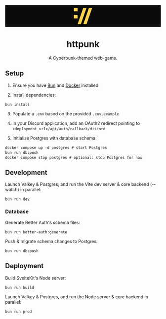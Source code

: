 <div align="center">
<img alt="httpunk favicon" src=".github/httpunk-banner.png" align="center" />
<br />

<h1>httpunk</h1>
<p>A Cyberpunk-themed web-game.</p>
</div>

## Setup

1. Ensure you have [Bun](https://bun.sh) and [Docker](https://www.docker.com/) installed

2. Install dependencies:

```console
bun install
```

3. Populate a `.env` based on the provided `.env.example`

4. In your Discord application, add an OAuth2 redirect pointing to `<deployment_url>/api/auth/callback/discord`

5. Initialise Postgres with database schema:

```console
docker compose up -d postgres # start Postgres
bun run db:push
docker compose stop postgres # optional: stop Postgres for now
```

## Development

Launch Valkey & Postgres, and run the Vite dev server & core backend (--watch) in parallel:

```console
bun run dev
```

### Database

Generate Better Auth's schema files:

```console
bun run better-auth:generate
```

Push & migrate schema changes to Postgres:

```console
bun run db:push
```

## Deployment

Build SvelteKit's Node server:

```console
bun run build
```

Launch Valkey & Postgres, and run the Node server & core backend in parallel:

```console
bun run prod
```
